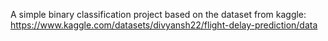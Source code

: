 A simple binary classification project based on the dataset from kaggle: https://www.kaggle.com/datasets/divyansh22/flight-delay-prediction/data
